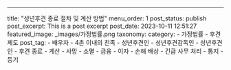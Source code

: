 ---
title: "성년후견 종료 절차 및 계산 방법"
menu_order: 1
post_status: publish
post_excerpt: This is a post excerpt
post_date: 2023-10-11 12:51:27
featured_image: _images/가정법률.png
taxonomy:
    category:
        - 가정법률
        - 후견제도
    post_tag:
        -  배우자
        -  4촌 이내의 친족
        -  성년후견인
        -  성년후견감독인
        -  성년후견인
        -  후견 종료
        -  계산
        -  사망
        -  소멸
        -  금융
        -  이자
        -  손해 배상
        -  긴급 사무 처리
        -  통지
        -  등기
